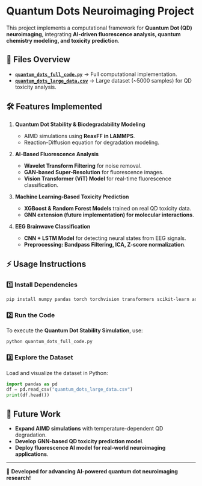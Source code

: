 # Quantum Dots Neuroimaging Project

This project implements a computational framework for **Quantum Dot (QD) neuroimaging**, 
integrating **AI-driven fluorescence analysis, quantum chemistry modeling, and toxicity prediction**.

## 📂 Files Overview

- **[`quantum_dots_full_code.py`](./quantum_dots_full_code.py)** → Full computational implementation.
- **[`quantum_dots_large_data.csv`](./quantum_dots_large_data.csv)** → Large dataset (~5000 samples) for QD toxicity analysis.

## 🛠 Features Implemented

1. **Quantum Dot Stability & Biodegradability Modeling**  
   - AIMD simulations using **ReaxFF in LAMMPS**.
   - Reaction-Diffusion equation for degradation modeling.

2. **AI-Based Fluorescence Analysis**  
   - **Wavelet Transform Filtering** for noise removal.  
   - **GAN-based Super-Resolution** for fluorescence images.  
   - **Vision Transformer (ViT) Model** for real-time fluorescence classification.

3. **Machine Learning-Based Toxicity Prediction**  
   - **XGBoost & Random Forest Models** trained on real QD toxicity data.
   - **GNN extension (future implementation) for molecular interactions**.

4. **EEG Brainwave Classification**  
   - **CNN + LSTM Model** for detecting neural states from EEG signals.
   - **Preprocessing: Bandpass Filtering, ICA, Z-score normalization**.

## ⚡ Usage Instructions

### 1️⃣ Install Dependencies  
```bash
pip install numpy pandas torch torchvision transformers scikit-learn ase lammps librosa scipy seaborn matplotlib scikit-image
```

### 2️⃣ Run the Code  
To execute the **Quantum Dot Stability Simulation**, use:  
```bash
python quantum_dots_full_code.py
```

### 3️⃣ Explore the Dataset  
Load and visualize the dataset in Python:  
```python
import pandas as pd
df = pd.read_csv("quantum_dots_large_data.csv")
print(df.head())
```

## 🔬 Future Work
- **Expand AIMD simulations** with temperature-dependent QD degradation.  
- **Develop GNN-based QD toxicity prediction model**.  
- **Deploy fluorescence AI model for real-world neuroimaging applications**.

---  
🚀 **Developed for advancing AI-powered quantum dot neuroimaging research!**  
